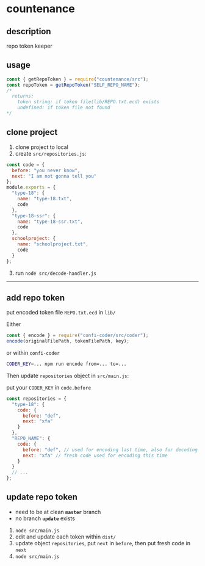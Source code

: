# countenance

## description

repo token keeper

## usage

```js
const { getRepoToken } = require("countenance/src");
const repoToken = getRepoToken("SELF_REPO_NAME");
/*
  returns:
    token string: if token file(lib/REPO.txt.ecd) exists
    undefined: if token file not found
*/
```
## clone project

1. clone project to local
2. create `src/repositories.js`:
```js
const code = {
  before: "you never know",
  next: "I am not gonna tell you"
};
module.exports = {
  "type-18": {
    name: "type-18.txt",
    code
  },
  "type-18-ssr": {
    name: "type-18-ssr.txt",
    code
  },
  schoolproject: {
    name: "schoolproject.txt",
    code
  }
};
```
3. run `node src/decode-handler.js`

---

## add repo token

put encoded token file `REPO.txt.ecd` in `lib/`

Either
```js
const { encode } = require("confi-coder/src/coder");
encode(originalFilePath, tokenFilePath, key);
```
or within `confi-coder`

```bash
CODER_KEY=... npm run encode from=... to=...
```
Then update `repositories` object in `src/main.js`:

put your `CODER_KEY` in `code.before`
```js
const repositories = {
  "type-18": {
    code: {
      before: "def",
      next: "xfa"
    }
  },
  "REPO_NAME": {
    code: {
      before: "def", // used for encoding last time, also for decoding first this time
      next: "xfa" // fresh code used for encoding this time
    }
  }
  // ...
};
```


## update repo token

+ need to be at clean **`master`** branch
+ no branch **`update`** exists

1. `node src/main.js`
2. edit and update each token within `dist/`
3. update object `repositories`, put `next` in `before`, then put fresh code in `next`
4. `node src/main.js`
